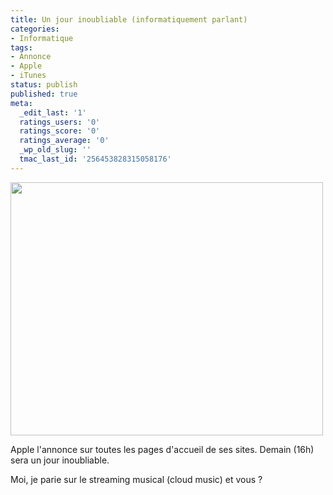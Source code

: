 ```yaml
---
title: Un jour inoubliable (informatiquement parlant)
categories:
- Informatique
tags:
- Annonce
- Apple
- iTunes
status: publish
published: true
meta:
  _edit_last: '1'
  ratings_users: '0'
  ratings_score: '0'
  ratings_average: '0'
  _wp_old_slug: ''
  tmac_last_id: '256453828315058176'
---
```

<img class="alignnone size-medium wp-image-2535" title="La page d'accueil du site Apple suisse" src="https://dlgjp9x71cipk.cloudfront.net/2010/11/applech-500x405.png" alt="" width="500" height="405" />

Apple l'annonce sur toutes les pages d'accueil de ses sites. Demain (16h) sera un jour inoubliable.

Moi, je parie sur le streaming musical (cloud music) et vous ?

